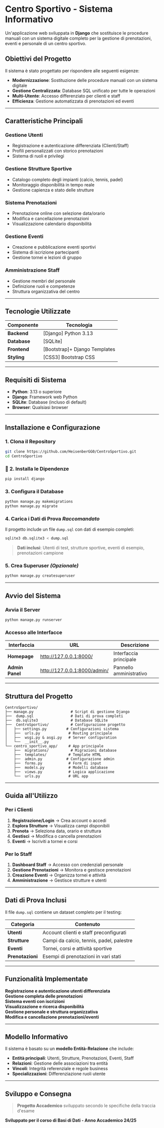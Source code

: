 #  Centro Sportivo - Sistema Informativo 

Un'applicazione web sviluppata in **Django** che sostituisce le procedure manuali con un sistema digitale completo per la gestione di prenotazioni, eventi e personale di un centro sportivo.


##  Obiettivi del Progetto

Il sistema è stato progettato per rispondere alle seguenti esigenze:

- **Modernizzazione**: Sostituzione delle procedure manuali con un sistema digitale
- **Gestione Centralizzata**: Database SQL unificato per tutte le operazioni
- **Multi-Utente**: Accesso differenziato per clienti e staff
- **Efficienza**: Gestione automatizzata di prenotazioni ed eventi

---

## Caratteristiche Principali

###  **Gestione Utenti**
- Registrazione e autenticazione differenziata (Clienti/Staff)
- Profili personalizzati con storico prenotazioni
- Sistema di ruoli e privilegi

### **Gestione Strutture Sportive**
- Catalogo completo degli impianti (calcio, tennis, padel)
- Monitoraggio disponibilità in tempo reale
- Gestione capienza e stato delle strutture

###  **Sistema Prenotazioni**
- Prenotazione online con selezione data/orario
- Modifica e cancellazione prenotazioni
- Visualizzazione calendario disponibilità

### **Gestione Eventi**
- Creazione e pubblicazione eventi sportivi
- Sistema di iscrizione partecipanti
- Gestione tornei e lezioni di gruppo

### **Amministrazione Staff**
- Gestione membri del personale
- Definizione ruoli e competenze
- Struttura organizzativa del centro

---

##  Tecnologie Utilizzate

| Componente | Tecnologia |
|------------|------------|
| **Backend** | [Django] Python 3.13 |
| **Database** | [SQLite]|
| **Frontend** | [Bootstrap]+ Django Templates |
| **Styling** | [CSS3] Bootstrap CSS |

---

##  Requisiti di Sistema

- **Python**: 3.13 o superiore
- **Django**: Framework web Python
- **SQLite**: Database (incluso di default)
- **Browser**: Qualsiasi browser 

---

##  Installazione e Configurazione

### **1. Clona il Repository**

```bash
git clone https://github.com/HeisenberGG0/CentroSportivo.git
cd CentroSportivo
```

### 🔧 **2. Installa le Dipendenze**

```bash
pip install django
```

### **3. Configura il Database**

```bash
python manage.py makemigrations
python manage.py migrate
```

###  **4. Carica i Dati di Prova** *Raccomandato*

Il progetto include un file `dump.sql` con dati di esempio completi:

```bash
sqlite3 db.sqlite3 < dump.sql
```

>  **Dati inclusi**: Utenti di test, strutture sportive, eventi di esempio, prenotazioni campione

###  **5. Crea Superuser** *(Opzionale)*

```bash
python manage.py createsuperuser
```

---

##  Avvio del Sistema

###  **Avvia il Server**

```bash
python manage.py runserver
```

###  **Accesso alle Interfacce**

| Interfaccia | URL | Descrizione |
|-------------|-----|-------------|
|  **Homepage** | http://127.0.0.1:8000/ | Interfaccia principale |
|  **Admin Panel** | http://127.0.0.1:8000/admin/ | Pannello amministrativo |

---

##  Struttura del Progetto

```
CentroSportivo/
├── manage.py                 # Script di gestione Django
├──  dump.sql                 # Dati di prova completi
├──  db.sqlite3               # Database SQLite
├──  CentroSportivo/          # Configurazione progetto
│   ├── settings.py         # Configurazioni sistema
│   ├──  urls.py             # Routing principale
│   ├──  wsgi.py & asgi.py   # Server configuration
│   └──  __init__.py
└── centro_sportivo_app/     # App principale
    ├──  migrations/          # Migrazioni database
    ├──  templates/          # Template HTML
    ├──  admin.py           # Configurazione admin
    ├──  forms.py            # Form di input
    ├──  models.py           # Modelli database
    ├──  views.py            # Logica applicazione
    └──  urls.py             # URL app
```

---

##  Guida all'Utilizzo

###  **Per i Clienti**

1. **Registrazione/Login** → Crea account o accedi
2. **Esplora Strutture** → Visualizza campi disponibili  
3. **Prenota** → Seleziona data, orario e struttura
4. **Gestisci** → Modifica o cancella prenotazioni
5. **Eventi** → Iscriviti a tornei e corsi

###  **Per lo Staff**

1. **Dashboard Staff** → Accesso con credenziali personale
2. **Gestione Prenotazioni** → Monitora e gestisce prenotazioni
3. **Creazione Eventi** → Organizza tornei e attività
4. **Amministrazione** → Gestisce strutture e utenti

---

##  Dati di Prova Inclusi

Il file `dump.sql` contiene un dataset completo per il testing:

| Categoria | Contenuto |
|-----------|-----------|
|  **Utenti** | Account clienti e staff preconfigurati |
|  **Strutture** | Campi da calcio, tennis, padel, palestre |
|  **Eventi** | Tornei, corsi e attività sportive |
|  **Prenotazioni** | Esempi di prenotazioni in vari stati |


---

##  Funzionalità Implementate

 **Registrazione e autenticazione utenti differenziata**  
 **Gestione completa delle prenotazioni**  
 **Sistema eventi con iscrizioni**  
 **Visualizzazione e ricerca disponibilità**  
 **Gestione personale e struttura organizzativa**  
 **Modifica e cancellazione prenotazioni/eventi**  

---

##  Modello Informativo

Il sistema è basato su un **modello Entità-Relazione** che include:

- **Entità principali**: Utenti, Strutture, Prenotazioni, Eventi, Staff
- **Relazioni**: Gestione delle associazioni tra entità
- **Vincoli**: Integrità referenziale e regole business
- **Specializzazioni**: Differenziazione ruoli utente

---

## Sviluppo e Consegna

> **Progetto Accademico** sviluppato secondo le specifiche della traccia d'esame


**Sviluppato per il corso di Basi di Dati - Anno Accademico 24/25**


